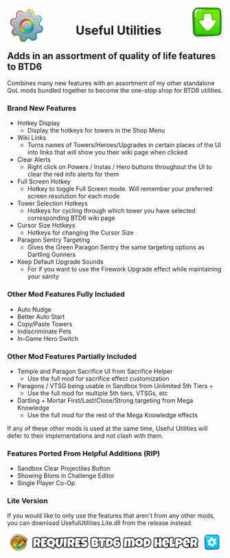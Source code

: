 <a href="https://github.com/doombubbles/useful-utilities/releases/latest/download/UsefulUtilities.dll">
    <img align="left" alt="Icon" height="90" src="Icon.png">
    <img align="right" alt="Download" height="75" src="https://raw.githubusercontent.com/gurrenm3/BTD-Mod-Helper/master/BloonsTD6%20Mod%20Helper/Resources/DownloadBtn.png">
</a>

<h1 align="center">Useful Utilities</h1>

## Adds in an assortment of quality of life features to BTD6

Combines many new features with an assortment of my other standalone QoL mods bundled together to become the one-stop
shop for BTD6 utilities.

### Brand New Features

- Hotkey Display
  - Display the hotkeys for towers in the Shop Menu
- Wiki Links
  - Turns names of Towers/Heroes/Upgrades in certain places of the UI into links that will show you their wiki page when clicked
- Clear Alerts
    - Right click on Powers / Instas / Hero buttons throughout the UI to clear the red info alerts for them
- Full Screen Hotkey
  - Hotkey to toggle Full Screen mode. Will remember your preferred screen resolution for each mode
- Tower Selection Hotkeys
  - Hotkeys for cycling through which tower you have selected
    corresponding BTD6 wiki page
- Cursor Size Hotkeys
    - Hotkeys for changing the Cursor Size
- Paragon Sentry Targeting
  - Gives the Green Paragon Sentry the same targeting options as Dartling Gunners
- Keep Default Upgrade Sounds
    - For if you want to use the Firework Upgrade effect while maintaining your sanity

### Other Mod Features Fully Included

- Auto Nudge
- Better Auto Start
- Copy/Paste Towers
- Indiscriminate Pets
- In-Game Hero Switch

### Other Mod Features Partially Included

- Temple and Paragon Sacrifice UI from Sacrifice Helper
    - Use the full mod for sacrifice effect customization
- Paragons / VTSG being usable in Sandbox from Unlimited 5th Tiers +
    - Use the full mod for multiple 5th tiers, VTSGs, etc
- Dartling + Mortar First/Last/Close/Strong targeting from Mega Knowledge
  - Use the full mod for the rest of the Mega Knowledge effects

If any of these other mods is used at the same time, Useful Utilities will defer to their implementations and not clash with
them.

### Features Ported From Helpful Additions (RIP)

- Sandbox Clear Projectiles Button
- Showing Blons in Challenge Editor
- Single Player Co-Op

### Lite Version

If you would like to only use the features that aren't from any other mods, you can download UsefulUtilities.Lite.dll
from the release instead.

[![Requires BTD6 Mod Helper](https://raw.githubusercontent.com/gurrenm3/BTD-Mod-Helper/master/banner.png)](https://github.com/gurrenm3/BTD-Mod-Helper#readme)
